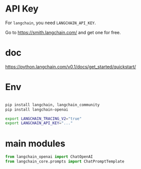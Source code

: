 # API Key
For `langchain`, you need `LANGCHAIN_API_KEY`.

Go to  https://smith.langchain.com/ and get one for free.


# doc
https://python.langchain.com/v0.1/docs/get_started/quickstart/


# Env
```sh

pip install langchain, langchain_community
pip install langchain-openai

export LANGCHAIN_TRACING_V2="true"
export LANGCHAIN_API_KEY="..."

```

# main modules
```py
from langchain_openai import ChatOpenAI
from langchain_core.prompts import ChatPromptTemplate

```

